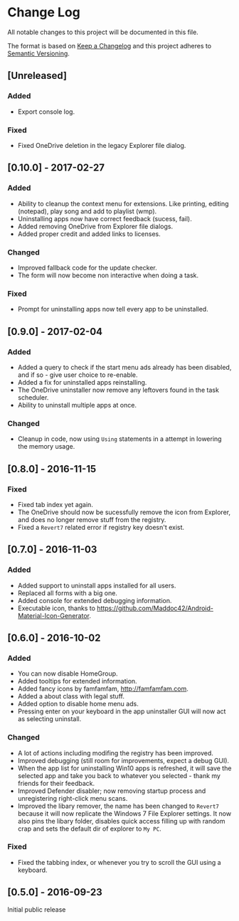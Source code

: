 # Change Log
All notable changes to this project will be documented in this file.

The format is based on [Keep a Changelog](http://keepachangelog.com/) 
and this project adheres to [Semantic Versioning](http://semver.org/).

## [Unreleased]
### Added
- Export console log.

### Fixed
- Fixed OneDrive deletion in the legacy Explorer file dialog.

## [0.10.0] - 2017-02-27
### Added
- Ability to cleanup the context menu for extensions. Like printing, editing (notepad), play song and add to playlist (wmp).
- Uninstalling apps now have correct feedback (sucess, fail).
- Added removing OneDrive from Explorer file dialogs.
- Added proper credit and added links to licenses.

### Changed
- Improved fallback code for the update checker.
- The form will now become non interactive when doing a task.

### Fixed
- Prompt for uninstalling apps now tell every app to be uninstalled.

## [0.9.0] - 2017-02-04
### Added
- Added a query to check if the start menu ads already has been disabled, and if so - give user choice to re-enable.
- Added a fix for uninstalled apps reinstalling.
- The OneDrive uninstaller now remove any leftovers found in the task scheduler.
- Ability to uninstall multiple apps at once.

### Changed
- Cleanup in code, now using `Using` statements in a attempt in lowering the memory usage.

## [0.8.0] - 2016-11-15
### Fixed
- Fixed tab index yet again.
- The OneDrive should now be sucessfully remove the icon from Explorer, and does no longer remove stuff from the registry.
- Fixed a `Revert7` related error if registry key doesn't exist.

## [0.7.0] - 2016-11-03
### Added
- Added support to uninstall apps installed for all users.
- Replaced all forms with a big one.
- Added console for extended debugging information.
- Executable icon, thanks to https://github.com/Maddoc42/Android-Material-Icon-Generator.

## [0.6.0] - 2016-10-02
### Added
- You can now disable HomeGroup.
- Added tooltips for extended information.
- Added fancy icons by famfamfam, http://famfamfam.com.
- Added a about class with legal stuff.
- Added option to disable home menu ads.
- Pressing enter on your keyboard in the app uninstaller GUI will now act as selecting uninstall.

### Changed
- A lot of actions including modifing the registry has been improved.
- Improved debugging (still room for improvements, expect a debug GUI).
- When the app list for uninstalling Win10 apps is refreshed, it will save the selected app and take you back to whatever you selected - thank my friends for their feedback.
- Improved Defender disabler; now removing startup process and unregistering right-click menu scans.
- Improved the libary remover, the name has been changed to `Revert7` because it will now replicate the Windows 7 File Explorer settings. It now also pins the libary folder, disables quick access filling up with random crap and sets the default dir of explorer to `My PC`.

### Fixed
- Fixed the tabbing index, or whenever you try to scroll the GUI using a keyboard.

## [0.5.0] - 2016-09-23
Initial public release
